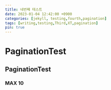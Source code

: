 ```yaml
---
title: 네번째 테스트
date: 2023-01-04 12:42:00 +0900
categories: [jekyll, testing,fourth,pagination]
tags: [writing,testing,Third,XT,pagination]
pin: true
---
```


# PaginationTest

## PaginationTest

### MAX 10
